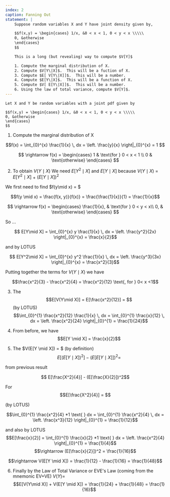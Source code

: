 ```yaml
---
index: 2
caption: Fanning Out
statement: |
    Suppose random variables X and Y have joint density given by,

    $$f(x,y) = \begin{cases} 1/x, &0 < x < 1, 0 < y < x \\\\\
    0, &otherwise
    \end{cases}
    $$

    This is a long (but revealing) way to compute $V[Y]$

    1. Compute the marginal distribution of X.
    2. Compute $V[Y\|X]$.  This will be a fuction of X.
    3. Compute $E[ V[Y\|X]]$.  This will be a number.
    4. Compute $E[Y\|X]$.  This will be a function of X.
    5. Compute $V[ E[Y\|X]]$.  This will be a number.
    6. Using the law of total variance, compute $V[Y]$.
---
```


    Let X and Y be random variables with a joint pdf given by 

    $$f(x,y) = \begin{cases} 1/x, &0 < x < 1, 0 < y < x \\\\\
    0, &otherwise
    \end{cases}
    $$


1. Compute the marginal distribution of X

$$f(x) = \int_{0}^{x} \frac{1}{x} \, dx = \left. \frac{y}{x} \right|_{0}^{x} = 1
$$

$$ \rightarrow f(x) = 
\begin{cases} 
1 & \text{for } 0 < x < 1 \\
0 & \text{otherwise}
\end{cases}
$$

2. To obtain $V(Y\mid X)$ We need $E[Y^2\mid X]$ and $E[Y\mid X]$ because $V(Y\mid X)$ = $E[Y^2\mid X]$ + $(E[Y\mid X])^2$

We first need to find $f(y\mid x) = $

$$f(y \mid x) = \frac{f(x, y)}{f(x)} = \frac{\frac{1}{x}}{1} = \frac{1}{x}$$

$$ \rightarrow f(x) = 
\begin{cases} 
\frac{1}{x}, & \text{for } 0 < y < x\\
0, & \text{otherwise}
\end{cases}
$$

So ... 

$$ E[Y\mid X] = \int_{0}^{x} y \frac{1}{x} \, dx = \left. \frac{y^2}{2x} \right|_{0}^{x} = \frac{x}{2}$$

and by LOTUS

$$ E[Y^2\mid X] =  \int_{0}^{x} y^2 \frac{1}{x} \, dx = \left. \frac{y^3}{3x} \right|_{0}^{x} = \frac{x^2}{3}$$

Putting together the terms for $V(Y \mid X)$ we have

$$\frac{x^2}{3} - \frac{x^2}{4} = \frac{x^2}{12}  \text{, for }  0< x <1$$

3. The $$E[V(Y\mid X)] = E[\frac{x^2}{12}] = $$ (by LOTUS)
$$\int_{0}^{1} \frac{x^2}{12} \frac{1}{x} \, dx = \int_{0}^{1} \frac{x}{12} \, dx = \left. \frac{x^2}{24} \right|_{0}^{1} = \frac{1}{24}$$

4. From before, we have 
$$E[Y \mid X] =  \frac{x}{2}$$  

5. The $V(E[Y \mid X]) = $  (by definition)
$$E[(E[Y \mid X])^2] - (E[E[Y \mid X]])^2 =$$

from previous result 

$$ E[\frac{X^2}{4}] - (E[\frac{X}{2}])^2$$

For 
$$E[\frac{X^2}{4}] = $$ 

(by LOTUS)

$$\int_{0}^{1} \frac{x^2}{4} *1 \text{ } dx = \int_{0}^{1} \frac{x^2}{4} \, dx = \left. \frac{x^3}{12} \right|_{0}^{1} = \frac{1}{12}$$

and also by LOTUS 
$$E[\frac{x}{2}] = \int_{0}^{1} \frac{x}{2} *1 \text{ } dx = \left. \frac{x^2}{4} \right|_{0}^{1} = \frac{1}{4}$$
$$\rightarrow (E[\frac{x}{2}])^2 = \frac{1}{16}$$

$$\rightarrow V(E[Y \mid X]) = \frac{1}{12} - \frac{1}{16} = \frac{1}{48}$$

6. Finally by the Law of Total Variance or EVE's Law (coming from the mnemonic EV+VE)  $V(Y) =$
$$E[V(Y\mid X)] + V(E[Y \mid X]) = \frac{1}{24} + \frac{1}{48} = \frac{1}{16}$$